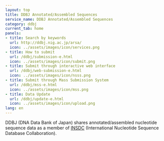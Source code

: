```yaml
---
layout: top
title: DDBJ Annotated/Assembled Sequences
service_name: DDBJ Annotated/Assembled Sequences
category: ddbj
current_tab: home
panels:	
- title: Search by keywords	
  url: http://ddbj.nig.ac.jp/arsa/	
  icon: ../assets/images/icon/services.png	
- title: How to submit	
  url: /ddbj/submission-e.html	
  icon: ../assets/images/icon/submit.png	
- title: Submit through interactive web interface	
  url: /ddbj/web-submission-e.html	
  icon: ../assets/images/icon/nsss.png	
- title: Submit through Mass Submission System 	
  url: /ddbj/mss-e.html	
  icon: ../assets/images/icon/mss.png	
- title: Data Update	
  url: /ddbj/update-e.html	
  icon: ../assets/images/icon/upload.png
lang: en
---
```


DDBJ (DNA Data Bank of Japan) shares annotated/assembled nucleotide sequence data as a member of [INSDC](/about/insdc-e.html) (International Nucleotide Sequence Database Collaboration).
